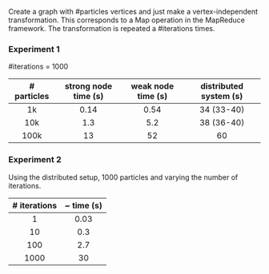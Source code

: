 Create a graph with #particles vertices and just make a vertex-independent
transformation. This corresponds to a Map operation in the MapReduce framework.
The transformation is repeated a #iterations times.

### Experiment 1

\#iterations = 1000

| # particles | strong node time (s) | weak node time (s) | distributed system (s) |
|:-----------:|:--------------------:|:------------------:|:----------------------:|
| 1k          | 0.14                 | 0.54               | 34 (33-40)             |
| 10k         | 1.3                  | 5.2                | 38 (36-40)             |
| 100k        | 13                   | 52                 | 60                     |

### Experiment 2

Using the distributed setup, 1000 particles and varying the number of iterations.

| # iterations | ~ time (s) | 
|:------------:|:----------:|
| 1            | 0.03       |
| 10           | 0.3        |
| 100          | 2.7        |
| 1000         | 30         |
